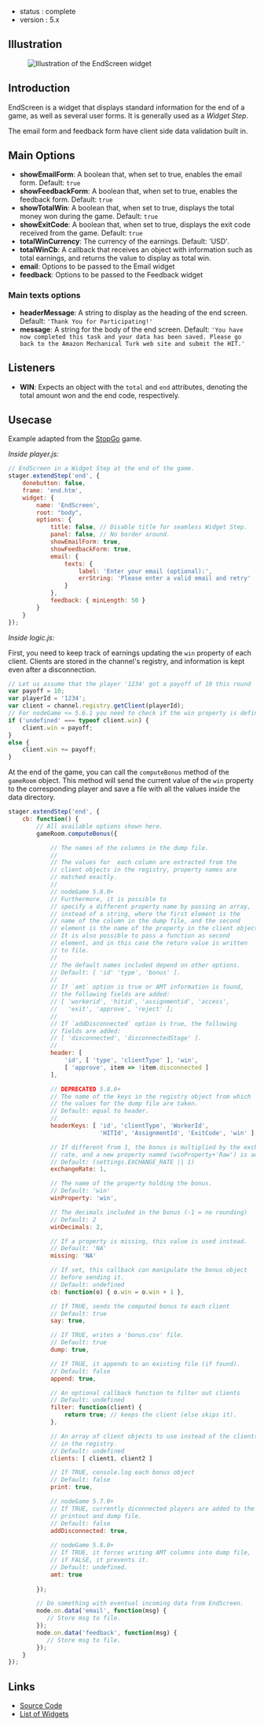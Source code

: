  - status : complete
 - version : 5.x

## Illustration

<figure>
  <img src="http://nodegame.org/images/wiki/v5/end-screen-widget.jpeg" alt="Illustration of the EndScreen widget">
</figure>

## Introduction

EndScreen is a widget that displays standard information for the end of a game,
as well as several user forms. It is generally used as a *Widget Step*.

The email form and feedback form have client side data validation built in.

## Main Options

- **showEmailForm**: A boolean that, when set to true, enables the email form. Default: `true`
- **showFeedbackForm**: A boolean that, when set to true, enables the feedback form. Default: `true`
- **showTotalWin**: A boolean that, when set to true, displays the total money won during the game. Default: `true`
- **showExitCode**: A boolean that, when set to true, displays the exit code received from the game. Default: `true`
- **totalWinCurrency**: The currency of the earnings. Default: 'USD'.
- **totalWinCb**: A callback that receives an object with information such as total earnings, and returns the value to display as total win.
- **email**: Options to be passed to the Email widget
- **feedback**: Options to be passed to the Feedback widget

### Main texts options

- **headerMessage**: A string to display as the heading of the end screen. Default: `'Thank You for Participating!'`
- **message**: A string for the body of the end screen. Default: `'You have now completed this task and your data has been saved. Please go back to the Amazon Mechanical Turk web site and submit the HIT.'`

## Listeners

- **WIN**: Expects an object with the `total` and `end` attributes, denoting the total amount won and the end code, respectively.

## Usecase

Example adapted from the [StopGo](https://github.com/nodeGame/stopgo)
game.

*Inside player.js:*

```js
// EndScreen in a Widget Step at the end of the game.
stager.extendStep('end', {
    donebutton: false,
    frame: 'end.htm',
    widget: {
        name: 'EndScreen',
        root: "body",
        options: {
            title: false, // Disable title for seamless Widget Step.
            panel: false, // No border around.
            showEmailForm: true,
            showFeedbackForm: true,
            email: {
                texts: {
                    label: 'Enter your email (optional):',
                    errString: 'Please enter a valid email and retry'
                }
            },
            feedback: { minLength: 50 }
        }
    }
});
```

*Inside logic.js:*

First, you need to keep track of earnings updating the `win` property
of each client. Clients are stored in the channel's registry, and
information is kept even after a disconnection.

```javascript
// Let us assume that the player '1234' got a payoff of 10 this round
var payoff = 10;
var playerId = '1234';
var client = channel.registry.getClient(playerId);
// For nodeGame <= 5.6.1 you need to check if the win property is defined.
if ('undefined' === typeof client.win) {
    client.win = payoff;
}
else {
    client.win += payoff;
}
```

At the end of the game, you can call the `computeBonus` method of the
`gameRoom` object. This method will send the current value of the
`win` property to the corresponding player and save a file with all
the values inside the data directory.

```js
stager.extendStep('end', {
    cb: function() {
        // All available options shown here.
        gameRoom.computeBonus({

            // The names of the columns in the dump file.
            //
            // The values for  each column are extracted from the
            // client objects in the registry, property names are
            // matched exactly. 
            // 
            // nodeGame 5.8.0+
            // Furthermore, it is possible to
            // specify a different property name by passing an array,
            // instead of a string, where the first element is the
            // name of the column in the dump file, and the second
            // element is the name of the property in the client object.
            // It is also possible to pass a function as second
            // element, and in this case the return value is written
            // to file.
            //
            // The default names included depend on other options.
            // Default: [ 'id' 'type', 'bonus' ].
            //
            // If `amt` option is true or AMT information is found,
            // the following fields are added:
            // [ 'workerid', 'hitid', 'assignmentid', 'access',
            //   'exit', 'approve', 'reject' ];
            //
            // If `addDisconnected` option is true, the following
            // fields are added:
            // [ 'disconnected', 'disconnectedStage' ].
            //
            header: [ 
                'id', [ 'type', 'clientType' ], 'win',
                [ 'approve', item => !item.disconnected ]
            ],

            // DEPRECATED 5.8.0+
            // The name of the keys in the registry object from which
            // the values for the dump file are taken.
            // Default: equal to header.
            //
            headerKeys: [ 'id', 'clientType', 'WorkerId',
                          'HITId', 'AssignmentId', 'ExitCode', 'win' ],

            // If different from 1, the bonus is multiplied by the exchange
            // rate, and a new property named (winProperty+'Raw') is added.
            // Default: (settings.EXCHANGE_RATE || 1)
            exchangeRate: 1,

            // The name of the property holding the bonus.
            // Default: 'win'
            winProperty: 'win',

            // The decimals included in the bonus (-1 = no rounding)
            // Default: 2
            winDecimals: 2,

            // If a property is missing, this value is used instead.
            // Default: 'NA'
            missing: 'NA'

            // If set, this callback can manipulate the bonus object
            // before sending it.
            // Default: undefined
            cb: function(o) { o.win = o.win + 1 },

            // If TRUE, sends the computed bonus to each client
            // Default: true
            say: true,

            // If TRUE, writes a 'bonus.csv' file.
            // Default: true
            dump: true,

            // If TRUE, it appends to an existing file (if found).
            // Default: false
            append: true,

            // An optional callback function to filter out clients
            // Default: undefined
            filter: function(client) {
                return true; // keeps the client (else skips it).
            },

            // An array of client objects to use instead of the clients
            // in the registry.
            // Default: undefined
            clients: [ client1, client2 ]

            // If TRUE, console.log each bonus object
            // Default: false
            print: true,

            // nodeGame 5.7.0+
            // If TRUE, currently diconnected players are added to the
            // printout and dump file.
            // Default: false
            addDisconnected: true,
            
            // nodeGame 5.8.0+
            // If TRUE, it forces writing AMT columns into dump file,
            // if FALSE, it prevents it.
            // Default: undefined.
            amt: true
            
        });

        // Do something with eventual incoming data from EndScreen.
        node.on.data('email', function(msg) {
           // Store msg to file.
        });
        node.on.data('feedback', function(msg) {
           // Store msg to file.
        });
    }
});
```

## Links

- [Source Code](https://github.com/nodeGame/nodegame-widgets/blob/master/widgets/EndScreen.js)
- [List of Widgets](Widgets-v5)
